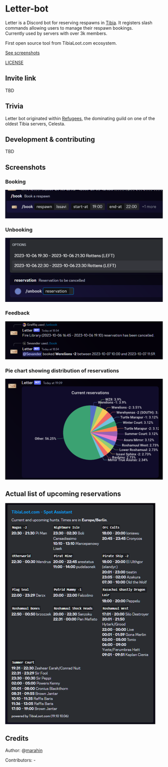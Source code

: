 # Letter-bot

Letter is a Discord bot for reserving respawns in [Tibia](https://tibia.com). It registers slash commands allowing users to manage their respawn bookings.  
Currently used by servers with over 3k members.

First open source tool from TibiaLoot.com ecosystem.

[See screenshots](#screenshots)

[LICENSE](LICENSE)

## Invite link

TBD

## Trivia

Letter bot originated within [Refugees](https://www.tibia.com/community/?subtopic=guilds&page=view&GuildName=Refugees), the dominating guild on one of the oldest Tibia servers, Celesta.

## Development & contributing

TBD

## Screenshots

### Booking

![booking command](docs/booking.png)

### Unbooking

![unbooking command](docs/unbooking.png)

### Feedback

![reservation outcomes](docs/reservations_outcomes.png)

### Pie chart showing distribution of reservations

![summary pie chart](docs/summary_pie_chart.png)

## Actual list of upcoming reservations

![summary list](docs/sample_summary_list.png)

## Credits

Author: @[marahin](https://github.com/marahin)

Contributors: -
